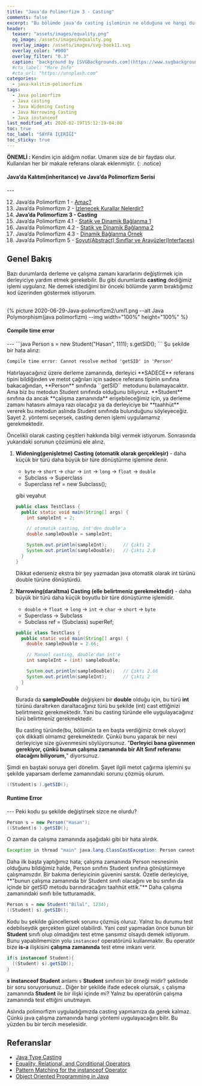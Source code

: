 ```yaml
---
title: "Java'da Polimorfizm 3 - Casting"
comments: false
excerpt: "Bu bölümde java'da casting işleminin ne olduğuna ve hangi durumlarda bu işleme ihtiyaç duyulduğuna bakacağız. Aynı zamanda bazı casting türleri hakkında bilgi verecek ve casting işleminin derleme ve çalışma zamanlarına etkileri hakkında konuşacağız."
header:
  teaser: "assets/images/equality.png"
  og_image: /assets/images/equality.png
  overlay_image: /assets/images/svg-book11.svg
  overlay_color: "#000"
  overlay_filter: "0.3"
  caption: "background by [SVGBackgrounds.com](https://www.svgbackgrounds.com/)"
  #cta_label: "More Info"
  #cta_url: "https://unsplash.com"
categories:
  - java-kalitim-polimorfizm
tags:
  - Java polimorfizm
  - Java casting
  - Java Widening Casting
  - Java Narrowing Casting
  - Java instanceof
last_modified_at: 2020-02-19T15:12:19-04:00
toc: true
toc_label: "SAYFA İÇERİĞİ"
toc_sticky: true
---
```




**ÖNEMLİ :** Kendim için aldığım notlar. Umarım size de bir faydası olur. Kullanılan her bir makale referans olarak eklenmiştir.
{: .notice}

<div class="notice--success" markdown="1">
<h4 class="no_toc"><i class="fas fa-lightbulb"></i> Java’da Kalıtım(inheritance) ve Java’da Polimorfizm Serisi</h4>
---

12. Java’da Polimorfizm 1 - [Amaç?](/java-kalitim-polimorfizm/Java-polimorfizm1/)
13. Java’da Polimorfizm 2 - [İzlenecek Kurallar Nelerdir?](/java-kalitim-polimorfizm/Java-polimorfizm2/)
14. **Java’da Polimorfizm 3 - Casting**
15. Java’da Polimorfizm 4.1 - [Statik ve Dinamik Bağlanma 1](/java-kalitim-polimorfizm/Java-polimorfizm4_1/)
16. Java’da Polimorfizm 4.2 - [Statik ve Dinamik Bağlanma 2](/java-kalitim-polimorfizm/Java-polimorfizm4_2/)
17. Java’da Polimorfizm 4.3 - [Dinamik Bağlanma Örnek](/java-kalitim-polimorfizm/Java-polimorfizm4_3/)
18. Java’da Polimorfizm 5 - [Soyut(Abstract) Sınıflar ve Arayüzler(Interfaces)](/java-kalitim-polimorfizm/Java-polimorfizm5/)
</div>

## Genel Bakış

Bazı durumlarda derleme ve çalışma zamanı kararlarını değiştirmek için derleyiciye yardım etmek gerekebilir. Bu gibi durumlarda **casting** dediğimiz işlemi uygularız. Ne demek istediğimi bir önceki bölümde yarım bıraktığımız kod üzerinden göstermek istiyorum.


<br/>{% picture 2020-06-29-Java-polimorfizm2/uml1.png --alt Java Polymorphism(java polimorfizm) --img width="100%" height="100%" %}<br/>

<div class="notice--danger" markdown="1">
<h4 class="no_toc"><i class="fas fa-lightbulb"></i> Compile time error</h4>
---
```java
Person s = new Student("Hasan", 1111);
s.getSID();
```
Şu şekilde bir hata alırız:

```java
Compile time error: Cannot resolve method 'getSID' in 'Person'
```
</div>
Hatırlayacağınız üzere derleme zamanında, derleyici **SADECE** referans tipini bildiğinden ve metot çağrıları için sadece referans tipinin sınıfına bakacağından, **Person** sınıfında ``getSID`` metodunu bulamayacaktır. Ama biz bu metodun Student sınıfında olduğunu biliyoruz. **Student** sınıfına da ancak **çalışma zamanında** erişebileceğimiz için, ya derleme zamanı hatasını almaya razı olacağız ya da derleyiciye bir **taahhüt** vererek bu metodun aslında Student sınıfında bulunduğunu söyleyeceğiz. Şayet 2. yöntemi seçersek, casting denen işlemi uygulamamız gerekmektedir.

Öncelikli olarak casting çeşitleri hakkında bilgi vermek istiyorum. Sonrasında yukarıdaki sorunun çözümünü ele alırız.

1. **Widening(genişletme) Casting (otomatik olarak gerçekleşir)** - daha küçük bir türü daha büyük bir türe dönüştürme işlemine denir.

    * ``byte`` -> ``short`` -> ``char`` -> ``int`` -> ``long`` -> ``float`` -> ``double``
    *  Subclass -> Superclass
    *  Superclass ref = new Subclass();

    gibi veyahut

    ```java
    public class TestClass {
      public static void main(String[] args) {
        int sampleInt = 2;

        // otomatik casting, int'den double'a
        double sampleDouble = sampleInt;

        System.out.println(sampleInt);      // Çıktı 2
        System.out.println(sampleDouble);   // Çıktı 2.0
      }
    }
    ```
    Dikkat ederseniz ekstra bir şey yazmadan java otomatik olarak int türünü double türüne dönüştürdü.

2. **Narrowing(daraltma) Casting (elle belirtmeniz gerekmektedir)** - daha büyük bir türü daha küçük boyutlu bir türe dönüştürme işlemidir.

    * ``double`` -> ``float`` -> ``long`` -> ``int`` -> ``char`` -> ``short`` -> ``byte``
    * Superclass -> Subclass
    * Subclass ref = (Subclass) superRef;

    ```java
    public class TestClass {
      public static void main(String[] args) {
        double sampleDouble = 2.66;

        // Manuel casting, double'dan int'e
        int sampleInt = (int) sampleDouble;

        System.out.println(sampleDouble);   // Çıktı 2.66
        System.out.println(sampleInt);      // Çıktı 2
      }
    }
    ```

    Burada da **sampleDouble** değişkeni bir **double** olduğu için, bu türü **int** türünü daraltırken daraltacağınız türü bu şekilde (int) cast ettiğinizi belirtmeniz gerekmektedir. Yani bu casting türünde elle uygulayacağınız türü belirtmeniz gerekmektedir.

    Bu casting türünde(bu, bölümün ta en başta verdiğimiz örnek oluyor) çok dikkatli olmamız gerekmektedir. Çünkü bunu yaparak bir nevi derleyiciye size güvenmesini söylüyorsunuz. "**Derleyici bana güvenmen gerekiyor, çünkü bunun çalışma zamanında bir Alt Sınıf referansı olacağını biliyorum,**" diyorsunuz.

Şimdi en baştaki soruya geri dönelim. Şayet ilgili metot çağırma işlemini şu şekilde yaparsam derleme zamanındaki sorunu çözmüş olurum.

```java
((Student)s ).getSID();
```
<div class="notice--danger" markdown="1">
<h4 class="no_toc"><i class="fas fa-lightbulb"></i> Runtime Error</h4>
---
Peki kodu şu şekilde değiştirsek sizce ne olurdu?


```java
Person s = new Person("Hasan");
((Student)s ).getSID();
```

O zaman da çalışma zamanında aşağıdaki gibi bir hata alırdık.

```java
Exception in thread "main" java.lang.ClassCastException: Person cannot be cast to Student
```
</div>
Daha ilk başta yaptığımız hata; çalışma zamanında Person nesnesinin olduğunu bildiğimiz halde, Person sınıfını Student sınıfına gönüştürmeye çalışmamızdır. Bir bakıma derleyicinin güvenini sarstık. Özetle derleyiciye, **"bunun çalışma zamanında bir Student sınıfı olacağını ve bu sınıfın da içinde bir getSID metodu barındıracağını taahhüt ettik."** Daha çalışma zamanındaki sınıfı bile tutturamadık.

```java
Person s = new Student("Bilal", 1234);
((Student) s).getSID();
```
Kodu bu şekilde güncellersek sorunu çözmüş oluruz. Yalnız bu durumu test edebilseydik gerçekten güzel olabilirdi. Yani *cast* yapmadan önce bunun bir **Student** sınıfı olup olmadığını test etme şansımız olsaydı demek istiyorum. Bunu yapabilmemizin yolu ``instanceof`` operatörünü  kullanmaktır. Bu operatör bize **is-a** ilişkisini **çalışma zamanında** test etme imkanı verir.

```java
if(s instanceof Student){
  ((Student) s).getSID();
}
```
**s instanceof Student** anlamı ``s`` **Student** sınıfının bir örneği midir? şeklinde bir soru soruyorsunuz.. Diğer bir şekilde ifade edecek olursak, ``s`` çalışma zamanında **Student** ile bir ilişki içinde mi? Yalnız bu operatörün çalışma zamanında test ettiğini unutmayın.

Aslında polimorfizm uyguladığımızda casting yapmamıza da gerek kalmaz. Çünkü java çalışma zamanında hangi yöntemi uygulayacağını bilir. Bu yüzden bu bir tercih meselesidir.



## Referanslar
* [Java Type Casting](https://www.w3schools.com/java/java_type_casting.asp)
* [Equality, Relational, and Conditional Operators](https://docs.oracle.com/javase/tutorial/java/nutsandbolts/op2.html)
* [Pattern Matching for the instanceof Operator](https://docs.oracle.com/en/java/javase/14/language/pattern-matching-instanceof-operator.html)
* [Object Oriented Programming in Java](https://www.coursera.org/learn/object-oriented-java?specialization=java-object-oriented)
